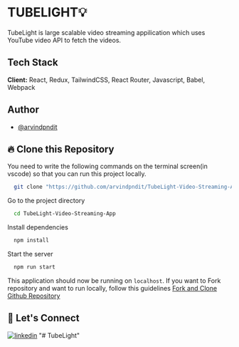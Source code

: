 # TUBELIGHT💡

TubeLight is large scalable video streaming appilication which uses YouTube video API to fetch the videos.

## Tech Stack

**Client:** React, Redux, TailwindCSS, React Router, Javascript, Babel, Webpack

## Author

- [@arvindpndit](https://www.github.com/arvindpndit)

## 🔥 Clone this Repository

You need to write the following commands on the terminal screen(in vscode) so that you can run this project locally.

```bash
  git clone "https://github.com/arvindpndit/TubeLight-Video-Streaming-App.git"
```

Go to the project directory

```bash
  cd TubeLight-Video-Streaming-App
```

Install dependencies

```bash
  npm install
```

Start the server

```bash
  npm run start
```

This application should now be running on `localhost`. If you want to Fork repository and want to run locally, follow this guidelines [Fork and Clone Github Repository](https://docs.github.com/en/get-started/quickstart/fork-a-repo)

## 🔗 Let's Connect

[![linkedin](https://img.shields.io/badge/LinkedIn-0077B5?style=for-the-badge&logo=linkedin&logoColor=white)](https://www.linkedin.com/in/arvindpndit/)
"# TubeLight" 
